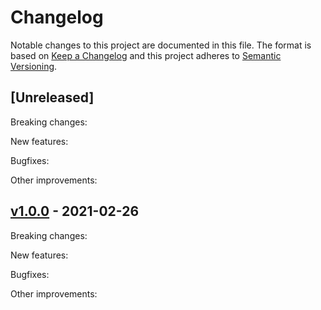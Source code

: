 # Changelog

Notable changes to this project are documented in this file. The format is based on [Keep a Changelog](https://keepachangelog.com/en/1.0.0/) and this project adheres to [Semantic Versioning](https://semver.org/spec/v2.0.0.html).

## [Unreleased]

Breaking changes:

New features:

Bugfixes:

Other improvements:

## [v1.0.0](https://github.com/purescript-web/purescript-web-cssom/releases/tag/v1.0.0) - 2021-02-26

Breaking changes:

New features:

Bugfixes:

Other improvements:

